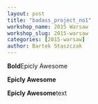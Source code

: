 ```yaml
---
layout: post
title: "badass_project_no1"
workshop_name: 2015 Warsaw
workshop_slug: 2015-warsaw
categories: [2015-warsaw]
author: Bartek Staszczak
---
```

**Bold**Epicly Awesome

**Epicly Awesome**

**Epicly Awesome**text
